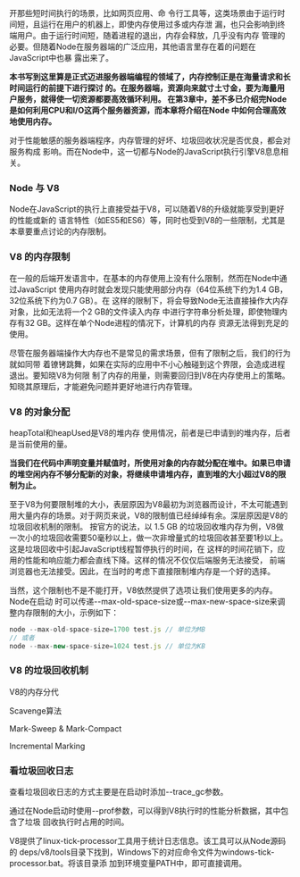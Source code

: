开那些短时间执行的场景，比如网页应用、命 令行工具等，这类场景由于运行时间短，且运行在用户的机器上，即使内存使用过多或内存泄 漏，也只会影响到终端用户。由于运行时间短，随着进程的退出，内存会释放，几乎没有内存 管理的必要。但随着Node在服务器端的广泛应用，其他语言里存在着的问题在JavaScript中也暴 露出来了。

**本书写到这里算是正式迈进服务器端编程的领域了，内存控制正是在海量请求和长时间运行的前提下进行探讨 的。在服务器端，资源向来就寸土寸金，要为海量用户服务，就得使一切资源都要高效循环利用。 在第3章中，差不多已介绍完Node是如何利用CPU和I/O这两个服务器资源，而本章将介绍在Node 中如何合理高效地使用内存。**

对于性能敏感的服务器端程序，内存管理的好坏、垃圾回收状况是否优良，都会对服务构成 影响。而在Node中，这一切都与Node的JavaScript执行引擎V8息息相关。

### Node 与 V8 

Node在JavaScript的执行上直接受益于V8，可以随着V8的升级就能享受到更好的性能或新的 语言特性（如ES5和ES6）等，同时也受到V8的一些限制，尤其是本章要重点讨论的内存限制。

### V8 的内存限制

在一般的后端开发语言中，在基本的内存使用上没有什么限制，然而在Node中通过JavaScript 使用内存时就会发现只能使用部分内存（64位系统下约为1.4 GB，32位系统下约为0.7 GB）。在 这样的限制下，将会导致Node无法直接操作大内存对象，比如无法将一个2 GB的文件读入内存 中进行字符串分析处理，即使物理内存有32 GB。这样在单个Node进程的情况下，计算机的内存 资源无法得到充足的使用。

尽管在服务器端操作大内存也不是常见的需求场景，但有了限制之后，我们的行为就如同带 着镣铐跳舞，如果在实际的应用中不小心触碰到这个界限，会造成进程退出。要知晓V8为何限 制了内存的用量，则需要回归到V8在内存使用上的策略。知晓其原理后，才能避免问题并更好地进行内存管理。

### V8 的对象分配

heapTotal和heapUsed是V8的堆内存 使用情况，前者是已申请到的堆内存，后者是当前使用的量。

**当我们在代码中声明变量并赋值时，所使用对象的内存就分配在堆中。如果已申请的堆空闲内存不够分配新的对象，将继续申请堆内存，直到堆的大小超过V8的限制为止。**

至于V8为何要限制堆的大小，表层原因为V8最初为浏览器而设计，不太可能遇到用大量内存的场景。对于网页来说，V8的限制值已经绰绰有余。深层原因是V8的垃圾回收机制的限制。 按官方的说法，以 1.5 GB 的垃圾回收堆内存为例，V8做一次小的垃圾回收需要50毫秒以上，做一次非增量式的垃圾回收甚至要1秒以上。这是垃圾回收中引起JavaScript线程暂停执行的时间，在 这样的时间花销下，应用的性能和响应能力都会直线下降。这样的情况不仅仅后端服务无法接受， 前端浏览器也无法接受。因此，在当时的考虑下直接限制堆内存是一个好的选择。

当然，这个限制也不是不能打开，V8依然提供了选项让我们使用更多的内存。Node在启动 时可以传递--max-old-space-size或--max-new-space-size来调整内存限制的大小，示例如下：

```javascript
node --max-old-space-size=1700 test.js // 单位为MB
// 或者
node --max-new-space-size=1024 test.js // 单位为KB
```

### V8 的垃圾回收机制

V8的内存分代

Scavenge算法

Mark-Sweep & Mark-Compact

Incremental Marking

### 看垃圾回收日志

查看垃圾回收日志的方式主要是在启动时添加--trace_gc参数。

通过在Node启动时使用--prof参数，可以得到V8执行时的性能分析数据，其中包含了垃圾 回收执行时占用的时间。

V8提供了linux-tick-processor工具用于统计日志信息。该工具可以从Node源码的 deps/v8/tools目录下找到，Windows下的对应命令文件为windows-tick-processor.bat。将该目录添 加到环境变量PATH中，即可直接调用。